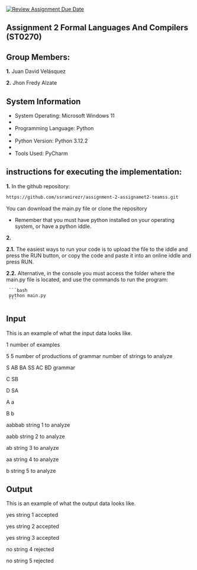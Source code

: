 [![Review Assignment Due Date](https://classroom.github.com/assets/deadline-readme-button-24ddc0f5d75046c5622901739e7c5dd533143b0c8e959d652212380cedb1ea36.svg)](https://classroom.github.com/a/ktyD1gKg)
## Assignment 2 Formal Languages And Compilers (ST0270)

## Group Members:
**1.** Juan David Velásquez

**2.** Jhon Fredy Alzate

## System Information
- System Operating: Microsoft Windows 11
- 
- Programming Language: Python
- 
- Python Version: Python 3.12.2
- 
- Tools Used: PyCharm


## instructions for executing the implementation:
**1.** In the github repository:
```bash
https://github.com/ssramirezr/assignment-2-assignamet2-teamss.git
```

You can download the main.py file or clone the repository

- Remember that you must have python installed on your operating system, or have a python iddle.

**2.** 

**2.1.** The easiest ways to run your code is to upload the file to the iddle and press the RUN button, or copy the code and paste it into an online iddle and press RUN.

**2.2.** Alternative, in the console you must access the folder where the main.py file is located, and use the commands to run the program:

     ```bash 
     python main.py
     ```
     
## Input
This is an example of what the input data looks like.

1                          number of examples

5 5                        number of productions of grammar    number of strings to analyze

S AB BA SS AC BD           grammar

C SB

D SA

A a

B b

aabbab                     string 1 to analyze

aabb                       string 2 to analyze

ab                         string 3 to analyze

aa                         string 4 to analyze

b                          string 5 to analyze


## Output
This is an example of what the output data looks like.

yes                        string 1 accepted

yes                        string 2 accepted

yes                        string 3 accepted

no                         string 4 rejected

no                         string 5 rejected

